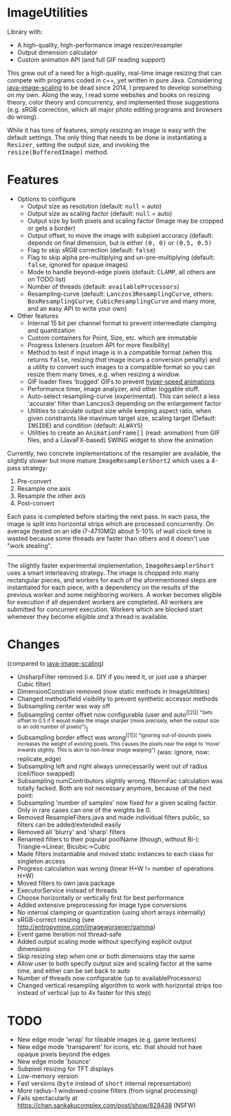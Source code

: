 # ImageUtilities
Library with:

* A high-quality, high-performance image resizer/resampler
* Output dimension calculator
* Custom animation API (and full GIF reading support)

This grew out of a need for a high-quality, real-time image resizing that can compete with programs coded in c++, yet written in pure Java. Considering [java-image-scaling](https://github.com/mortennobel/java-image-scaling) to be dead since 2014, I prepared to develop something on my own. Along the way, I read some websites and books on resizing theory, color theory and concurrency, and implemented those suggestions (e.g. sRGB correction, which all major photo editing programs and browsers do wrong).

While it has tons of features, simply resizing an image is easy with the default settings. The only thing that needs to be done is instantiating a <tt>Resizer</tt>, setting the output size, and invoking the <tt>resize(BufferedImage)</tt> method.

# Features
* Options to configure
  * Output size as resolution (default: <tt>null</tt> = auto)
  * Output size as scaling factor (default: <tt>null</tt> = auto)
  * Output size by both pixels and scaling factor (Image may be cropped or gets a border)
  * Output offset, to move the image with subpixel accuracy (default: depends on final dimension, but is either <tt>(0, 0)</tt> or <tt>(0.5, 0.5)</tt>
  * Flag to skip sRGB correction (default: <tt>false</tt>)
  * Flag to skip alpha pre-multiplying and un-pre-multiplying (default: <tt>false</tt>, ignored for opaque images)
  * Mode to handle beyond-edge pixels (default: <tt>CLAMP</tt>, all others are on TODO list)
  * Number of threads (default: <tt>availableProcessors</tt>)
  * Resampling-curve (default: <tt>Lanczos3ResamplingCurve</tt>, others: <tt>BoxResamplingCurve</tt>, <tt>CubicResamplingCurve</tt> and many more, and an easy API to write your own)
* Other features
  * Internal 15 bit per channel format to prevent intermediate clamping and quantization
  * Custom containers for Point, Size, etc. which are immutable
  * Progress listeners (custom API for more flexibility)
  * Method to test if input image is in a compatible format (when this returns <tt>false</tt>, resizing <i>that</i> image incurs a conversion penalty) and a utility to convert such images to a compatible format so you can resize them many times, e.g. when resizing a window.
  * GIF loader fixes 'bugged' GIFs to prevent [hyper-speed animations](http://stackoverflow.com/questions/26801433/fix-frame-rate-of-animated-gif-in-java)
  * Performance timer, image analyzer, and other loggable stuff.
  * Auto-select resampling-curve (experimental). This can select a less 'accurate' filter than Lanczos3 depending on the enlargement factor
  * Utilities to calculate output size while keeping aspect ratio, when given constraints like maximum target size, scaling target (Default: <tt>INSIDE</tt>) and condition (default: <tt>ALWAYS</tt>)
  * Utilities to create an <tt>AnimationFrame[]</tt> (read: animation) from GIF files, and a (JavaFX-based) SWING widget to show the animation

Currently, two concrete implementations of the resampler are available, the slightly slower but more mature <tt>ImageResamplerShort2</tt> which uses a 4-pass strategy:

1. Pre-convert
2. Resample one axis
3. Resample the other axis
4. Post-convert

Each pass is completed before starting the next pass. In each pass, the image is split into horizontal strips which are processed concurrently. On average (tested on an idle i7-4710MQ) about 5-10% of wall clock time is wasted because some threads are faster than others and it doesn't use "work stealing".

---

The slightly faster experimental implementation, <tt>ImageResamplerShort</tt> uses a smart interleaving strategy. The image is chopped into many rectangular pieces, and workers for each of the aforementioned steps are instantiated for each piece, with a dependency on the results of the previous worker and some neighboring workers. A worker becomes eligible for execution if all dependent workers are completed. All workers are submitted for concurrent execution. Workers which are blocked start whenever they become eligible <i>and</i> a thread is available.

# Changes
(compared to [java-image-scaling](https://github.com/mortennobel/java-image-scaling))

- UnsharpFilter removed (i.e. DIY if you need it, or just use a sharper Cubic filter)
- DimensionConstrain removed (now static methods in ImageUtilities)
- Changed method/field visibility to prevent synthetic accessor methods
- Subsampling center was way off
- Subsampling center offset now configurable (user and auto<sup>[[2]]( "Sets offset to 0.5 if it would make the image sharper (more precisely, when the output size is an odd number of pixels)")</sup>)
- Subsampling border effect was wrong<sup>[[1]]( "Ignoring out-of-bounds pixels increases the weight of existing pixels. This causes the pixels near the edge to 'move' inwards slightly. This is akin to non-linear image warping")</sup> (was: ignore, now: replicate_edge)
- Subsampling left and right always unnecessarily went out of radius (ceil/floor swapped)
- Subsampling numContributors slightly wrong. fNormFac calculation was totally facked. Both are not necessary anymore, because of the next point:
- Subsampling 'number of samples' now fixed for a given scaling factor. Only in rare cases can one of the weights be 0.
- Removed ResampleFilters.java and made individual filters public, so filters can be added/extended easily
- Removed all 'blurry' and 'sharp' filters
- Renamed filters to their popular poolName (though, without Bi-): Triangle->Linear, Bicubic->Cubic
- Made filters instantiable and moved static instances to each class for singleton access
- Progress calculation was wrong (linear H+W != number of operations H+W)
- Moved filters to own java package
- ExecutorService instead of threads
- Choose horizontally or vertically first for best performance
- Added extensive preprocessing for image type conversions
- No internal clamping or quantization (using short arrays internally)
- sRGB-correct resizing (see http://entropymine.com/imageworsener/gamma)
- Event game iteration not thread-safe
- Added output scaling mode without specifying explicit output dimensions
- Skip resizing step when one or both dimensions stay the same
- Allow user to both specify output size and scaling factor at the same time, and either can be set back to auto
- Number of threads now configurable (up to availableProcessors)
- Changed vertical resampling algorithm to work with horizontal strips too instead of vertical (up to 4x faster for this step)

# TODO

- New edge mode 'wrap' for tileable images (e.g. game textures)
- New edge mode 'transparent' for icons, etc. that should not have opaque pixels beyond the edges
- New edge mode 'bounce'
- Subpixel resizing for TFT displays
- Low-memory version
- Fast versions (<tt>byte</tt> instead of <tt>short</tt> internal representation)
- More radius-1 windowed-cosine filters (from signal processing)
- Fails spectacularly at https://chan.sankakucomplex.com/post/show/828438 (NSFW)
